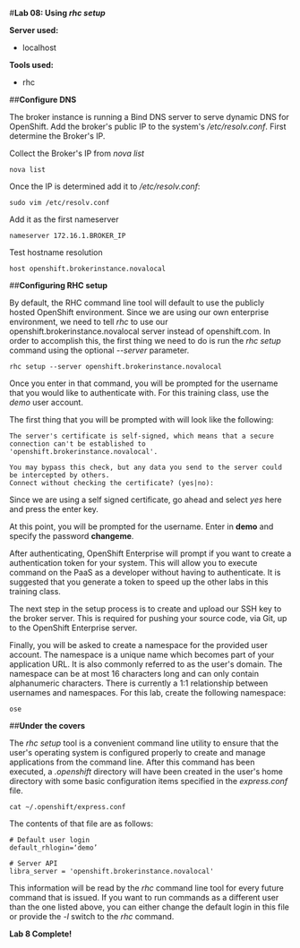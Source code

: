 #**Lab 08: Using *rhc setup***

**Server used:**

* localhost

**Tools used:**

* rhc

##**Configure DNS**

The broker instance is running a Bind DNS server to serve dynamic DNS for OpenShift. Add the broker's public IP to the system's */etc/resolv.conf*. First determine the Broker's IP.

Collect the Broker's IP from *nova list*

    nova list

Once the IP is determined add it to */etc/resolv.conf*:

    sudo vim /etc/resolv.conf

Add it as the first nameserver

    nameserver 172.16.1.BROKER_IP

Test hostname resolution

    host openshift.brokerinstance.novalocal

##**Configuring RHC setup**

By default, the RHC command line tool will default to use the publicly hosted OpenShift environment.  Since we are using our own enterprise environment, we need to tell *rhc* to use our openshift.brokerinstance.novalocal server instead of openshift.com.  In order to accomplish this, the first thing we need to do is run the *rhc setup* command using the optional *--server* parameter.

	rhc setup --server openshift.brokerinstance.novalocal
	
Once you enter in that command, you will be prompted for the username that you would like to authenticate with.  For this training class, use the *demo* user account.  

The first thing that you will be prompted with will look like the following:

	The server's certificate is self-signed, which means that a secure connection can't be established to
	'openshift.brokerinstance.novalocal'.
	
	You may bypass this check, but any data you send to the server could be intercepted by others.
	Connect without checking the certificate? (yes|no):
	
Since we are using a self signed certificate, go ahead and select *yes* here and press the enter key. 

At this point, you will be prompted for the username.  Enter in **demo** and specify the password **changeme**.

After authenticating, OpenShift Enterprise will prompt if you want to create a authentication token for your system.  This will allow you to execute command on the PaaS as a developer without having to authenticate.  It is suggested that you generate a token to speed up the other labs in this training class.

The next step in the setup process is to create and upload our SSH key to the broker server.  This is required for pushing your source code, via Git, up to the OpenShift Enterprise server.

Finally, you will be asked to create a namespace for the provided user account.  The namespace is a unique name which becomes part of your application URL. It is also commonly referred to as the user's domain. The namespace can be at most 16 characters long and can only contain alphanumeric characters. There is currently a 1:1 relationship between usernames and namespaces.  For this lab, create the following namespace:

	ose

##**Under the covers**

The *rhc setup* tool is a convenient command line utility to ensure that the user's operating system is configured properly to create and manage applications from the command line.  After this command has been executed, a *.openshift* directory will have been created in the user's home directory with some basic configuration items specified in the *express.conf* file.  

    cat ~/.openshift/express.conf

The contents of that file are as follows:

    # Default user login
    default_rhlogin=‘demo’

    # Server API
    libra_server = 'openshift.brokerinstance.novalocal'
	
This information will be read by the *rhc* command line tool for every future command that is issued.  If you want to run commands as a different user than the one listed above, you can either change the default login in this file or provide the *-l* switch to the *rhc* command.


**Lab 8 Complete!**

<!--BREAK-->

